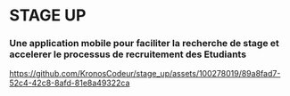 # STAGE UP

### Une application mobile pour faciliter la recherche de stage et accelerer le processus de recruitement des Etudiants


https://github.com/KronosCodeur/stage_up/assets/100278019/89a8fad7-52c4-42c8-8afd-81e8a49322ca
